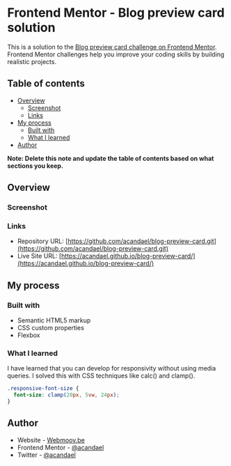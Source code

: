 # Frontend Mentor - Blog preview card solution

This is a solution to the [Blog preview card challenge on Frontend Mentor](https://www.frontendmentor.io/challenges/blog-preview-card-ckPaj01IcS). Frontend Mentor challenges help you improve your coding skills by building realistic projects.

## Table of contents

- [Overview](#overview)
  - [Screenshot](#screenshot)
  - [Links](#links)
- [My process](#my-process)
  - [Built with](#built-with)
  - [What I learned](#what-i-learned)
- [Author](#author)

**Note: Delete this note and update the table of contents based on what sections you keep.**

## Overview

### Screenshot

### Links

- Repository URL: [https://github.com/acandael/blog-preview-card.git](https://github.com/acandael/blog-preview-card.git)
- Live Site URL: [https://acandael.github.io/blog-preview-card/](https://acandael.github.io/blog-preview-card/)

## My process

### Built with

- Semantic HTML5 markup
- CSS custom properties
- Flexbox

### What I learned

I have learned that you can develop for responsivity without using media queries. I solved this with CSS techniques like calc() and clamp().

```css
.responsive-font-size {
  font-size: clamp(20px, 5vw, 24px);
}
```

## Author

- Website - [Webmoov.be](https://www.webmoov.be)
- Frontend Mentor - [@acandael](https://www.frontendmentor.io/profile/acandael)
- Twitter - [@acandael](https://www.twitter.com/acandael)
